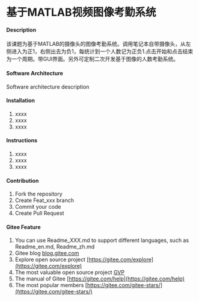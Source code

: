 # 基于MATLAB视频图像考勤系统

#### Description
该课题为基于MATLAB的摄像头的图像考勤系统。调用笔记本自带摄像头，从左侧进入为正1，右侧出去为负1，每统计到一个人数记为正负1.点击开始和点击结束为一个周期。带GUI界面。另外可定制二次开发基于图像的人数考勤系统。

#### Software Architecture
Software architecture description

#### Installation

1.  xxxx
2.  xxxx
3.  xxxx

#### Instructions

1.  xxxx
2.  xxxx
3.  xxxx

#### Contribution

1.  Fork the repository
2.  Create Feat_xxx branch
3.  Commit your code
4.  Create Pull Request


#### Gitee Feature

1.  You can use Readme\_XXX.md to support different languages, such as Readme\_en.md, Readme\_zh.md
2.  Gitee blog [blog.gitee.com](https://blog.gitee.com)
3.  Explore open source project [https://gitee.com/explore](https://gitee.com/explore)
4.  The most valuable open source project [GVP](https://gitee.com/gvp)
5.  The manual of Gitee [https://gitee.com/help](https://gitee.com/help)
6.  The most popular members  [https://gitee.com/gitee-stars/](https://gitee.com/gitee-stars/)
